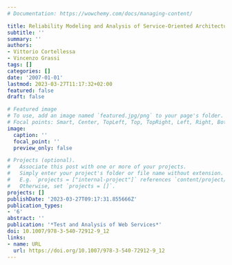 ```yaml
---
# Documentation: https://wowchemy.com/docs/managing-content/

title: Reliability Modeling and Analysis of Service-Oriented Architectures
subtitle: ''
summary: ''
authors:
- Vittorio Cortellessa
- Vincenzo Grassi
tags: []
categories: []
date: '2007-01-01'
lastmod: 2023-03-27T11:17:32+02:00
featured: false
draft: false

# Featured image
# To use, add an image named `featured.jpg/png` to your page's folder.
# Focal points: Smart, Center, TopLeft, Top, TopRight, Left, Right, BottomLeft, Bottom, BottomRight.
image:
  caption: ''
  focal_point: ''
  preview_only: false

# Projects (optional).
#   Associate this post with one or more of your projects.
#   Simply enter your project's folder or file name without extension.
#   E.g. `projects = ["internal-project"]` references `content/project/deep-learning/index.md`.
#   Otherwise, set `projects = []`.
projects: []
publishDate: '2023-03-27T09:17:31.855666Z'
publication_types:
- '6'
abstract: ''
publication: '*Test and Analysis of Web Services*'
doi: 10.1007/978-3-540-72912-9_12
links:
- name: URL
  url: https://doi.org/10.1007/978-3-540-72912-9_12
---
```

